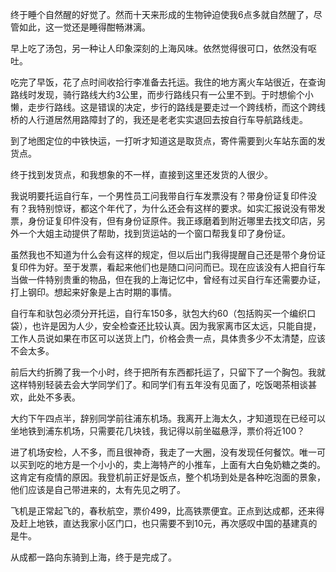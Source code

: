 终于睡个自然醒的好觉了。然而十天来形成的生物钟迫使我6点多就自然醒了，尽管如此，这一觉还是睡得酣畅淋漓。

早上吃了汤包，另一种让人印象深刻的上海风味。依然觉得很可口，依然没有呕吐。

吃完了早饭，花了点时间收拾行李准备去托运。我住的地方离火车站很近，在查询路线时发现，骑行路线大约3公里，而步行路线只有一公里不到。于时想偷个小懒，走步行路线。这是错误的决定，步行的路线是要走过一个跨线桥，而这个跨线桥的人行道居然用路障封了的，我还是老老实实退回去按自行车导航路线走。

到了地图定位的中铁快运，一打听才知道这是取货点，寄件需要到火车站东面的发货点。

终于找到发货点，和我想象的不一样，直接到这里还发货的人很少。

我说明要托运自行车，一个男性员工问我带自行车发票没有？带身份证复印件没有？我特别惊讶，都这个年代了，为什么还会有这样的要求。如实汇报说没有带发票，身份证复印件没有，但有身份证原件。我正琢磨着到附近哪里去找文印店，另外一个大姐主动提供了帮助，找到货运站的一个窗口帮我复印了身份证。

虽然我也不知道为什么会有这样的规定，但以后出门我得提醒自己还是带个身份证复印件为好。至于发票，看起来他们也是随口问问而已。现在应该没有人把自行车当做一件特别贵重的物品，但在我的上海记忆中，曾经有过买自行车还需要办证，打上钢印。想起来好象是上古时期的事情。

自行车和驮包必须分开托运，自行车150多，驮包大约60（包括购买一个编织口袋），也许是因为人少，安全检查还比较认真。因为我家离市区太远，只能自提，工作人员说如果在市区可以送货上门，价格会贵一点，具体贵多少不太清楚，应该不会太多。

前后大约折腾了我一个小时，终于把所有东西都托运了，只留下了一个胸包。我就这样特别轻装去会大学同学们了。和同学们有五年没有见面了，吃饭喝茶相谈甚欢，此处不多表。

大约下午四点半，辞别同学前往浦东机场。我离开上海太久，才知道现在已经可以坐地铁到浦东机场，只需要花几块钱，我记得以前坐磁悬浮，票价将近100？

进了机场安检，人不多，而且很神奇，我走了一大圈，没有发现任何餐饮。唯一可以买到吃的地方是一个小小的，卖上海特产的小推车，上面有大白兔奶糖之类的。这肯定有疫情的原因。我登机前正好是饭点，整个机场到处是各种吃泡面的景象，他们应该是自己带进来的，太有先见之明了。

飞机是正常起飞的，春秋航空，票价499，比高铁票便宜。正点到达成都，还来得及赶上地铁，直达我家小区门口，也只需要不到10元，再次感叹中国的基建真的是牛。

从成都一路向东骑到上海，终于是完成了。

